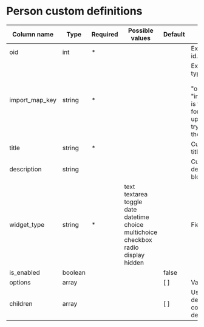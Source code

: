 Person custom definitions
==================

| Column name               | Type    | Required | Possible values                                                                                                                                 | Default | Description                                                                                                                             | Examples                           |
| --------------------------|---------|----------|-------------------------------------------------------------------------------------------------------------------------------------------------|---------|-----------------------------------------------------------------------------------------------------------------------------------------|------------------------------------|
| oid                       | int     |  *       |                                                                                                                                                 |         | External source id.                                                                                                                     |                                    |
| import_map_key            | string  |  *       |                                                                                                                                                 |         | External source type. <br/><br/>  "oid" + "import_map_key" is the unique key for proper item updates when you try to re-import the item.| dp_person_field, zd_person_field   |
| title                     | string  |  *       |                                                                                                                                                 |         | Custom definition title.                                                                                                                |                                    |
| description               | string  |          |                                                                                                                                                 |         | Custom definition description, help block.                                                                                              |                                    |
| widget_type               | string  |  *       | text <br/> textarea <br/> toggle <br/> date <br/> datetime <br/> choice <br/> multichoice <br/> checkbox <br/> radio <br/> display <br/> hidden |         | Field type.                                                                                                                             |                                    |
| is_enabled                | boolean |          |                                                                                                                                                 | false   |                                                                                                                                         |                                    |
| options                   | array   |          |                                                                                                                                                 | [ ]     | Validation options.                                                                                                                     |                                    |
| children                  | array   |          |                                                                                                                                                 | [ ]     | Used for choice definitions, contains choice definitions.                                                                               |                                    |
